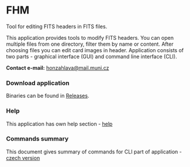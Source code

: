 # FHM
Tool for editing FITS headers in FITS files.

This application provides tools to modify FITS headers. You can open multiple files from one directory, filter them by name or content. After choosing files you can edit card images in header. Application consists of two parts - graphical interface (GUI) and command line interface (CLI).

**Contact e-mail:** <honzahlava@mail.muni.cz>
### Download application
Binaries can be found in [Releases](https://github.com/Sqeee/FHM/releases/latest).
### Help
This application has own help section - [help](http://sqee.eu/programy/fhm/help.html)
### Commands summary
This document gives summary of commands for CLI part of application - [czech version](http://sqee.eu/programy/fhm/prikazy.pdf)
</body>
</html>
